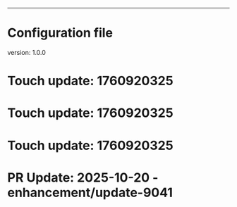 ---
# Configuration file
version: 1.0.0

# Touch update: 1760920325

# Touch update: 1760920325

# Touch update: 1760920325

# PR Update: 2025-10-20 - enhancement/update-9041

